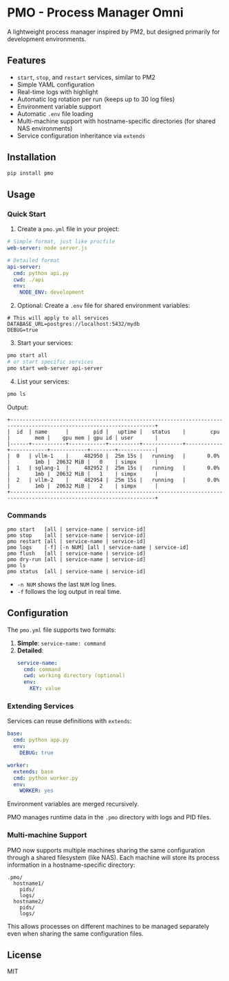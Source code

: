 # PMO - Process Manager Omni

A lightweight process manager inspired by PM2, but designed primarily for development environments.

## Features

- `start`, `stop`, and `restart` services, similar to PM2
- Simple YAML configuration
- Real-time logs with highlight
- Automatic log rotation per run (keeps up to 30 log files)
- Environment variable support
- Automatic `.env` file loading
- Multi-machine support with hostname-specific directories (for shared NAS environments)
- Service configuration inheritance via `extends`

## Installation

```bash
pip install pmo
```

## Usage

### Quick Start

1. Create a `pmo.yml` file in your project:

```yaml
# Simple format, just like procfile
web-server: node server.js

# Detailed format
api-server:
  cmd: python api.py
  cwd: ./api
  env:
    NODE_ENV: development
```

2. Optional: Create a `.env` file for shared environment variables:

```
# This will apply to all services
DATABASE_URL=postgres://localhost:5432/mydb
DEBUG=true
```

3. Start your services:

```bash
pmo start all
# or start specific services
pmo start web-server api-server
```

4. List your services:

```bash
pmo ls
```

Output:

```plaintext
+---------------------------------------------------------------------------------------------------------------------+
|  id  | name      |        pid |   uptime |   status    |        cpu |        mem |    gpu mem | gpu id | user       |
|------+-----------+------------+----------+-------------+------------+------------+------------+--------+------------|
|  0   | vllm-1    |     482950 |  25m 15s |   running   |       0.0% |        1mb |  20632 MiB |   0    | simpx      |
|  1   | sglang-1  |     482952 |  25m 15s |   running   |       0.0% |        1mb |  20632 MiB |   1    | simpx      |
|  2   | vllm-2    |     482954 |  25m 15s |   running   |       0.0% |        1mb |  20632 MiB |   2    | simpx      |
+---------------------------------------------------------------------------------------------------------------------+
```

### Commands

```
pmo start   [all | service-name | service-id]
pmo stop    [all | service-name | service-id]
pmo restart [all | service-name | service-id]
pmo logs    [-f] [-n NUM] [all | service-name | service-id]
pmo flush   [all | service-name | service-id]
pmo dry-run [all | service-name | service-id]
pmo ls
pmo status  [all | service-name | service-id]

```

- `-n NUM` shows the last `NUM` log lines.
- `-f` follows the log output in real time.

## Configuration

The `pmo.yml` file supports two formats:

1. **Simple**: `service-name: command`
2. **Detailed**:
   ```yaml
   service-name:
     cmd: command
     cwd: working directory (optional)
     env:
       KEY: value
   ```

### Extending Services

Services can reuse definitions with `extends`:

```yaml
base:
  cmd: python app.py
  env:
    DEBUG: true

worker:
  extends: base
  cmd: python worker.py
  env:
    WORKER: yes
```

Environment variables are merged recursively.

PMO manages runtime data in the `.pmo` directory with logs and PID files.

### Multi-machine Support

PMO now supports multiple machines sharing the same configuration through a shared filesystem (like NAS). Each machine will store its process information in a hostname-specific directory:

```
.pmo/
  hostname1/
    pids/
    logs/
  hostname2/
    pids/
    logs/
```

This allows processes on different machines to be managed separately even when sharing the same configuration files.

## License

MIT
